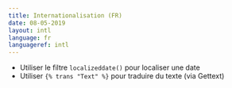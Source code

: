 ```yaml
---
title: Internationalisation (FR)
date: 08-05-2019
layout: intl
language: fr
languageref: intl
---
```

<!-- break -->
- Utiliser le filtre `localizeddate()` pour localiser une date
- Utiliser `{% trans "Text" %}` pour traduire du texte (via Gettext)
